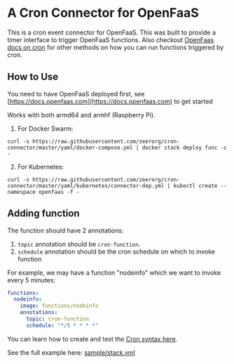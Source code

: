 # A Cron Connector for OpenFaaS

This is a cron event connector for OpenFaaS. This was built to provide a timer interface to trigger OpenFaaS functions. Also checkout [OpenFaas docs on cron](https://docs.openfaas.com/reference/cron/) for other methods on how you can run functions triggered by cron.

## How to Use

You need to have OpenFaaS deployed first, see [https://docs.openfaas.com](https://docs.openfaas.com) to get started

Works with both armd64 and armhf (Raspberry Pi).

1. For Docker Swarm: 
```
curl -s https://raw.githubusercontent.com/zeerorg/cron-connector/master/yaml/docker-compose.yml | docker stack deploy func -c -
```

2. For Kubernetes:
```
curl -s https://raw.githubusercontent.com/zeerorg/cron-connector/master/yaml/kubernetes/connector-dep.yml | kubectl create --namespace openfaas -f -
```

## Adding function

The function should have 2 annotations:

1. `topic` annotation should be `cron-function`.
2. `schedule` annotation should be the cron schedule on which to invoke function

For example, we may have a function "nodeinfo" which we want to invoke every 5 minutes:

```yaml
functions:
  nodeinfo:
    image: functions/nodeinfo
    annotations:
      topic: cron-function
      schedule: "*/5 * * * *"
```

You can learn how to create and test the [Cron syntax here](https://crontab.guru/every-5-minutes).

See the full example here: [sample/stack.yml](sample/stack.yml)
